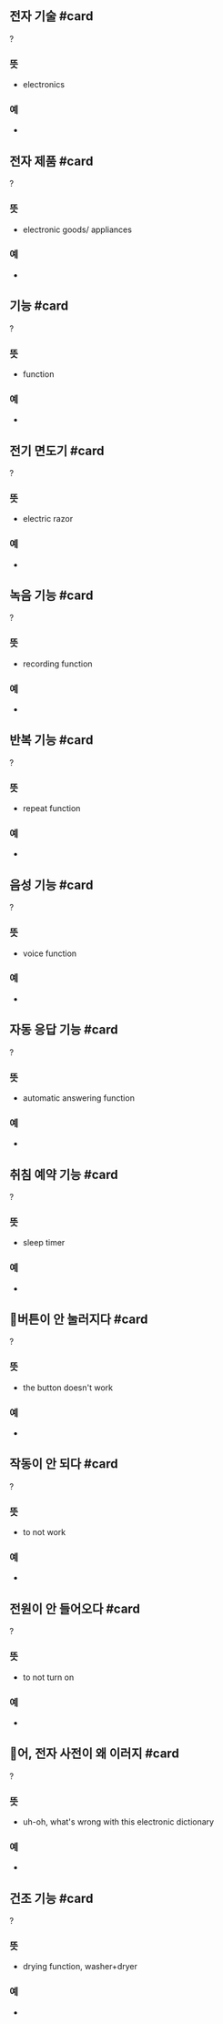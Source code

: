 ## 전자 기술 #card
?
### 뜻
- electronics
### 예
-

## 전자 제품 #card
?
### 뜻
- electronic goods/ appliances
### 예
-

## 기능 #card
?
### 뜻
- function
### 예
- 

## 전기 면도기 #card
?
### 뜻
- electric razor
### 예
-

## 녹음 기능 #card
?
### 뜻
- recording function
### 예
-

## 반복 기능 #card
?
### 뜻
- repeat function
### 예
-

## 음성 기능 #card
?
### 뜻
- voice function
### 예
-

## 자동 응답 기능 #card
?
### 뜻
- automatic answering function
### 예
-

## 취침 예약 기능 #card
?
### 뜻
- sleep timer
### 예
-

## 버튼이 안 눌러지다 #card
?
### 뜻
- the button doesn't work
### 예
-

## 작동이 안 되다 #card
?
### 뜻
- to not work
### 예
-

## 전원이 안 들어오다 #card
?
### 뜻
- to not turn on
### 예
-

## 어, 전자 사전이 왜 이러지 #card
?
### 뜻
- uh-oh, what's wrong with this electronic dictionary
### 예
-

## 건조 기능 #card
?
### 뜻
- drying function, washer+dryer
### 예
-
